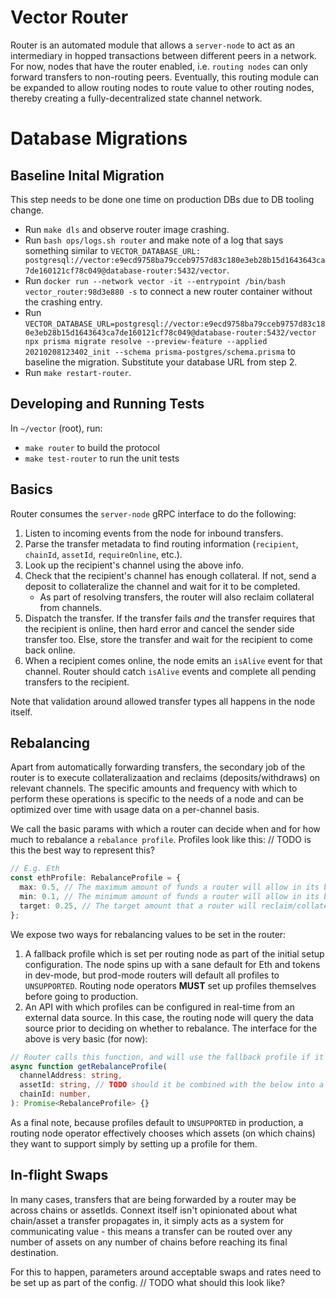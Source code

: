 # Vector Router

Router is an automated module that allows a `server-node` to act as an intermediary in hopped transactions between different peers in a network. For now, nodes that have the router enabled, i.e. `routing nodes` can only forward transfers to non-routing peers. Eventually, this routing module can be expanded to allow routing nodes to route value to other routing nodes, thereby creating a fully-decentralized state channel network.

# Database Migrations

## Baseline Inital Migration

This step needs to be done one time on production DBs due to DB tooling change.

- Run `make dls` and observe router image crashing.
- Run `bash ops/logs.sh router` and make note of a log that says something similar to `VECTOR_DATABASE_URL: postgresql://vector:e9ecd9758ba79cceb9757d83c180e3eb28b15d1643643ca7de160121cf78c049@database-router:5432/vector`.
- Run `docker run --network vector -it --entrypoint /bin/bash vector_router:98d3e880 -s` to connect a new router container without the crashing entry.
- Run `VECTOR_DATABASE_URL=postgresql://vector:e9ecd9758ba79cceb9757d83c180e3eb28b15d1643643ca7de160121cf78c049@database-router:5432/vector npx prisma migrate resolve --preview-feature --applied 20210208123402_init --schema prisma-postgres/schema.prisma` to baseline the migration. Substitute your database URL from step 2.
- Run `make restart-router`.

## Developing and Running Tests

In `~/vector` (root), run:

- `make router` to build the protocol
- `make test-router` to run the unit tests

## Basics

Router consumes the `server-node` gRPC interface to do the following:

1. Listen to incoming events from the node for inbound transfers.
2. Parse the transfer metadata to find routing information (`recipient`, `chainId`, `assetId`, `requireOnline`, etc.).
3. Look up the recipient's channel using the above info.
4. Check that the recipient's channel has enough collateral. If not, send a deposit to collateralize the channel and wait for it to be completed.
   - As part of resolving transfers, the router will also reclaim collateral from channels.
5. Dispatch the transfer. If the transfer fails _and_ the transfer requires that the recipient is online, then hard error and cancel the sender side transfer too. Else, store the transfer and wait for the recipient to come back online.
6. When a recipient comes online, the node emits an `isAlive` event for that channel. Router should catch `isAlive` events and complete all pending transfers to the recipient.

Note that validation around allowed transfer types all happens in the node itself.

## Rebalancing

Apart from automatically forwarding transfers, the secondary job of the router is to execute collateralizaation and reclaims (deposits/withdraws) on relevant channels. The specific amounts and frequency with which to perform these operations is specific to the needs of a node and can be optimized over time with usage data on a per-channel basis.

We call the basic params with which a router can decide when and for how much to rebalance a `rebalance profile`. Profiles look like this:
// TODO is this the best way to represent this?

```typescript
// E.g. Eth
const ethProfile: RebalanceProfile = {
  max: 0.5, // The maximum amount of funds a router will allow in its balance for a given channel before it performs a reclaim to withdraw its funds
  min: 0.1, // The minimum amount of funds a router will allow in its balance for a given channel before it performs a collateralization to top up the channel
  target: 0.25, // The target amount that a router will reclaim/collateralize to after performing the op.
};
```

We expose two ways for rebalancing values to be set in the router:

1. A fallback profile which is set per routing node as part of the initial setup configuration. The node spins up with a sane default for Eth and tokens in dev-mode, but prod-mode routers will default all profiles to `UNSUPPORTED`. Routing node operators **MUST** set up profiles themselves before going to production.
2. An API with which profiles can be configured in real-time from an external data source. In this case, the routing node will query the data source prior to deciding on whether to rebalance. The interface for the above is very basic (for now):

```typescript
// Router calls this function, and will use the fallback profile if it receives no response or no plug-in data is configured
async function getRebalanceProfile(
  channelAddress: string,
  assetId: string, // TODO should it be combined with the below into a more expressive type?
  chainId: number,
): Promise<RebalanceProfile> {}
```

As a final note, because profiles default to `UNSUPPORTED` in production, a routing node operator effectively chooses which assets (on which chains) they want to support simply by setting up a profile for them.

## In-flight Swaps

In many cases, transfers that are being forwarded by a router may be across chains or assetIds. Connext itself isn't opinionated about what chain/asset a transfer propagates in, it simply acts as a system for communicating value - this means a transfer can be routed over any number of assets on any number of chains before reaching its final destination.

For this to happen, parameters around acceptable swaps and rates need to be set up as part of the config. // TODO what should this look like?
